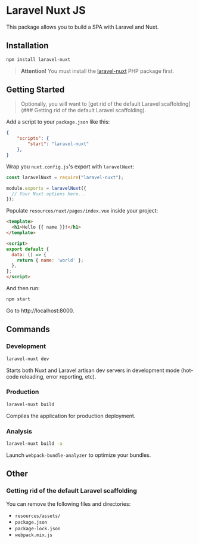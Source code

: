 # Laravel Nuxt JS

This package allows you to build a SPA with Laravel and Nuxt.

## Installation

```bash
npm install laravel-nuxt
```

> **Attention!** You must install the [laravel-nuxt](https://github.com/skyrpex/laravel-nuxt) PHP package first.

## Getting Started

> Optionally, you will want to [get rid of the default Laravel scaffolding](### Getting rid of the default Laravel scaffolding).

Add a script to your `package.json` like this:

```json
{
    "scripts": {
        "start": "laravel-nuxt"
    },
}

```

Wrap you `nuxt.config.js`'s export with `laravelNuxt`:

```js
const laravelNuxt = require("laravel-nuxt");

module.exports = laravelNuxt({
  // Your Nuxt options here...
});
```

Populate `resources/nuxt/pages/index.vue` inside your project:

```html
<template>
  <h1>Hello {{ name }}!</h1>
</template>

<script>
export default {
  data: () => {
    return { name: 'world' };
  },
};
</script>
```

And then run:

```bash
npm start
```

Go to http://localhost:8000.

## Commands

### Development

```bash
laravel-nuxt dev
```

Starts both Nuxt and Laravel artisan dev servers in development mode (hot-code reloading, error reporting, etc).

### Production

```bash
laravel-nuxt build
```

Compiles the application for production deployment.

### Analysis

```bash
laravel-nuxt build -a
```

Launch `webpack-bundle-analyzer` to optimize your bundles.

## Other

### Getting rid of the default Laravel scaffolding

You can remove the following files and directories:

* `resources/assets/`
* `package.json`
* `package-lock.json`
* `webpack.mix.js`
